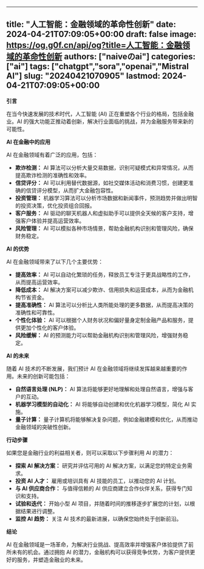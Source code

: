 
---
title: "人工智能：金融领域的革命性创新"
date: 2024-04-21T07:09:05+00:00
draft: false
image: https://og.g0f.cn/api/og?title=人工智能：金融领域的革命性创新
authors: ["naiveのai"]
categories: ["ai"]
tags: ["chatgpt","sora","openai","Mistral AI"]
slug: "20240421070905"
lastmod: 2024-04-21T07:09:05+00:00
---
**引言**

在当今快速发展的技术时代，人工智能 (AI) 正在重塑各个行业的格局，包括金融业。AI 的强大功能正推动着创新，解决行业面临的挑战，并为金融服务带来新的可能性。

**AI 在金融中的应用**

AI 在金融领域有着广泛的应用，包括：

* **欺诈检测：** AI 算法可以分析大量交易数据，识别可疑模式和异常情况，从而提高欺诈检测的准确性和效率。
* **信贷评分：** AI 可以利用替代数据源，如社交媒体活动和消费习惯，创建更准确的信贷评分模型，从而扩大金融包容性。
* **投资管理：** 机器学习算法可以分析市场数据和新闻事件，预测趋势并做出明智的投资决策，优化投资组合回报。
* **客户服务：** AI 驱动的聊天机器人和虚拟助手可以提供全天候的客户支持，增强客户体验并提高运营效率。
* **风险管理：** AI 可以模拟各种市场情景，帮助金融机构识别和管理风险，确保财务稳定。

**AI 的优势**

AI 在金融领域带来了以下几个主要优势：

* **提高效率：** AI 可以自动化繁琐的任务，释放员工专注于更具战略性的工作，从而提高运营效率。
* **降低成本：** AI 解决方案可以减少欺诈、信用损失和运营成本，从而为金融机构节省资金。
* **提高准确性：** AI 算法可以分析比人类所能处理的更多数据，从而提高决策的准确性和可靠性。
* **个性化体验：** AI 可以根据个人财务状况和偏好量身定制金融产品和服务，提供更加个性化的客户体验。
* **风险缓解：** AI 的预测能力可以帮助金融机构识别和管理风险，增强财务稳定。

**AI 的未来**

随着 AI 技术的不断发展，我们预计 AI 在金融领域将继续发挥越来越重要的作用。未来的创新可能包括：

* **自然语言处理 (NLP)：** AI 算法将能够更好地理解和处理自然语言，增强与客户的互动。
* **机器学习模型的自动化：** AI 将能够自动创建和优化机器学习模型，简化 AI 实施。
* **量子计算：** 量子计算机将能够解决复杂问题，例如金融建模和优化，从而推动金融领域的突破性创新。

**行动步骤**

如果您是金融行业的利益相关者，则可以采取以下步骤利用 AI 的潜力：

* **探索 AI 解决方案：** 研究并评估可用的 AI 解决方案，以满足您的特定业务需求。
* **投资 AI 人才：** 雇用或培训具有 AI 技能的员工，以推动您的 AI 计划。
* **与 AI 供应商合作：** 与值得信赖的 AI 供应商建立合作伙伴关系，获得专门知识和支持。
* **试验和迭代：** 开始小型 AI 项目，并随着时间的推移逐步扩展您的计划，以根据结果进行调整。
* **监控 AI 趋势：** 关注 AI 技术的最新进展，以确保您始终处于创新前沿。

**结论**

AI 在金融领域是一场革命，为解决行业挑战、提高效率并增强客户体验提供了前所未有的机会。通过拥抱 AI 的潜力，金融机构可以获得竞争优势，为客户提供更好的服务，并塑造金融业的未来。